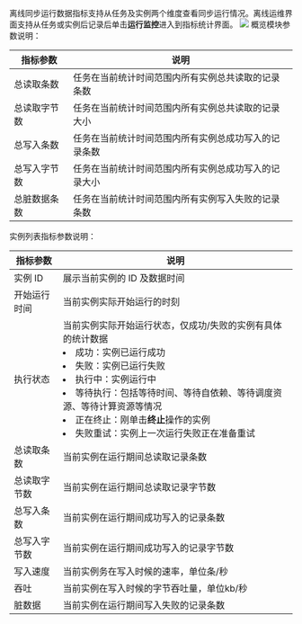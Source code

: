 离线同步运行数据指标支持从任务及实例两个维度查看同步运行情况。离线运维界面支持从任务或实例后记录后单击**运行监控**进入到指标统计界面。
![](https://qcloudimg.tencent-cloud.cn/raw/c36d85ddf3a246eba4a690bdb43c6403.png)
概览模块参数说明：

| 指标参数 | 说明 | 
|---------|---------|
| 总读取条数	| 任务在当前统计时间范围内所有实例总共读取的记录条数| 
| 总读取字节数	| 任务在当前统计时间范围内所有实例总共读取的记录大小| 
| 总写入条数	|任务在当前统计时间范围内所有实例总成功写入的记录条数| 
| 总写入字节数	| 任务在当前统计时间范围内所有实例总成功写入的记录大小| 
| 总脏数据条数	| 任务在当前统计时间范围内所有实例写入失败的记录条数| 

实例列表指标参数说明：

| 指标参数 | 说明 |
|---------|---------|
| 实例 ID	| 展示当前实例的 ID 及数据时间| 
| 开始运行时间	| 当前实例实际开始运行的时刻| 
| 执行状态	| 当前实例实际开始运行状态，仅成功/失败的实例有具体的统计数据<li>成功：实例已运行成功<li>失败：实例已运行失败<li>执行中：实例运行中<li>等待执行：包括等待时间、等待自依赖、等待调度资源、等待计算资源等情况<li>正在终止：刚单击**终止**操作的实例<li>失败重试：实例上一次运行失败正在准备重试|
| 总读取条数	| 当前实例在运行期间总读取记录条数| 
| 总读取字节数	| 当前实例在运行期间总读取记录字节数| 
| 总写入条数	| 当前实例在运行期间成功写入的记录条数| 
| 总写入字节数	| 当前实例在运行期间成功写入的记录字节数| 
| 写入速度	| 当前实例务在写入时候的速率，单位条/秒| 
| 吞吐	| 当前实例在写入时候的字节吞吐量，单位kb/秒| 
| 脏数据	| 当前实例在运行期间写入失败的记录条数| 

  
  
  
  
